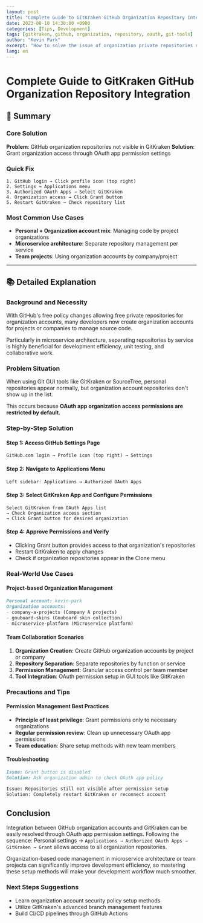```yaml
---
layout: post
title: "Complete Guide to GitKraken GitHub Organization Repository Integration"
date: 2023-08-10 14:30:00 +0900
categories: [Tips, Development]
tags: [gitkraken, github, organization, repository, oauth, git-tools]
author: "Kevin Park"
excerpt: "How to solve the issue of organization private repositories not showing in GitKraken through OAuth permission settings"
lang: en
---
```


# Complete Guide to GitKraken GitHub Organization Repository Integration

## 🎯 Summary

### Core Solution
**Problem**: GitHub organization repositories not visible in GitKraken
**Solution**: Grant organization access through OAuth app permission settings

### Quick Fix
```
1. GitHub login → Click profile icon (top right)
2. Settings → Applications menu
3. Authorized OAuth Apps → Select GitKraken
4. Organization access → Click Grant button
5. Restart GitKraken → Check repository list
```

### Most Common Use Cases
- **Personal + Organization account mix**: Managing code by project organizations
- **Microservice architecture**: Separate repository management per service
- **Team projects**: Using organization accounts by company/project

---

## 📚 Detailed Explanation

### Background and Necessity

With GitHub's free policy changes allowing free private repositories for organization accounts, many developers now create organization accounts for projects or companies to manage source code.

Particularly in microservice architecture, separating repositories by service is highly beneficial for development efficiency, unit testing, and collaborative work.

### Problem Situation

When using Git GUI tools like GitKraken or SourceTree, personal repositories appear normally, but organization account repositories don't show up in the list.

This occurs because **OAuth app organization access permissions are restricted by default**.

### Step-by-Step Solution

#### Step 1: Access GitHub Settings Page
```
GitHub.com login → Profile icon (top right) → Settings
```

#### Step 2: Navigate to Applications Menu
```
Left sidebar: Applications → Authorized OAuth Apps
```

#### Step 3: Select GitKraken App and Configure Permissions
```
Select GitKraken from OAuth Apps list
→ Check Organization access section
→ Click Grant button for desired organization
```

#### Step 4: Approve Permissions and Verify
- Clicking Grant button provides access to that organization's repositories
- Restart GitKraken to apply changes
- Check if organization repositories appear in the Clone menu

### Real-World Use Cases

#### Project-based Organization Management
```markdown
Personal account: kevin-park
Organization accounts:
- company-a-projects (Company A projects)
- gnuboard-skins (Gnuboard skin collection)
- microservice-platform (Microservice platform)
```

#### Team Collaboration Scenarios
1. **Organization Creation**: Create GitHub organization accounts by project or company
2. **Repository Separation**: Separate repositories by function or service
3. **Permission Management**: Granular access control per team member
4. **Tool Integration**: OAuth permission setup in GUI tools like GitKraken

### Precautions and Tips

#### Permission Management Best Practices
- **Principle of least privilege**: Grant permissions only to necessary organizations
- **Regular permission review**: Clean up unnecessary OAuth app permissions
- **Team education**: Share setup methods with new team members

#### Troubleshooting
```markdown
Issue: Grant button is disabled
Solution: Ask organization admin to check OAuth app policy

Issue: Repositories still not visible after permission setup
Solution: Completely restart GitKraken or reconnect account
```

## Conclusion

Integration between GitHub organization accounts and GitKraken can be easily resolved through OAuth app permission settings. Following the sequence: Personal settings → `Applications → Authorized OAuth Apps → GitKraken → Grant` allows access to all organization repositories.

Organization-based code management in microservice architecture or team projects can significantly improve development efficiency, so mastering these setup methods will make your development workflow much smoother.

### Next Steps Suggestions
- Learn organization account security policy setup methods
- Utilize GitKraken's advanced branch management features
- Build CI/CD pipelines through GitHub Actions